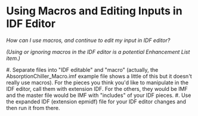 # Using Macros and Editing Inputs in IDF Editor 

*How can I use macros, and continue to edit my input in IDF editor?*

*(Using or ignoring macros in the IDF editor is a potential Enhancement List item.)*

#. Separate files into "IDF editable" and "macro" (actually, the AbsorptionChiller_Macro.imf example file shows a little of this but it doesn't really use macros). For the pieces you think you'd like to manipulate in the IDF editor, call them with extension IDF. For the others, they would be IMF and the master file would be IMF with "includes" of your IDF pieces.
#. Use the expanded IDF (extension epmidf) file for your IDF editor changes and then run it from there.